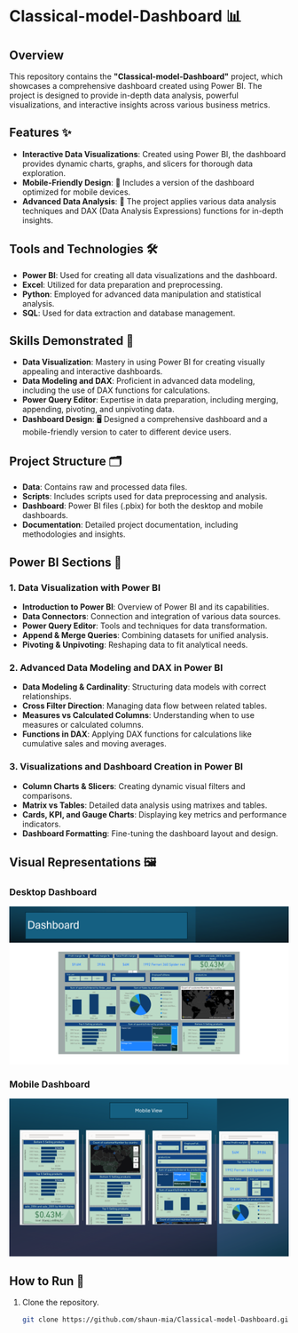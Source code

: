 # Classical-model-Dashboard 📊

## Overview
This repository contains the **"Classical-model-Dashboard"** project, which showcases a comprehensive dashboard created using Power BI. The project is designed to provide in-depth data analysis, powerful visualizations, and interactive insights across various business metrics.

## Features ✨
- **Interactive Data Visualizations**: Created using Power BI, the dashboard provides dynamic charts, graphs, and slicers for thorough data exploration.
- **Mobile-Friendly Design**: 📱 Includes a version of the dashboard optimized for mobile devices.
- **Advanced Data Analysis**: 🧠 The project applies various data analysis techniques and DAX (Data Analysis Expressions) functions for in-depth insights.

## Tools and Technologies 🛠️
- **Power BI**: Used for creating all data visualizations and the dashboard.
- **Excel**: Utilized for data preparation and preprocessing.
- **Python**: Employed for advanced data manipulation and statistical analysis.
- **SQL**: Used for data extraction and database management.

## Skills Demonstrated 🧩
- **Data Visualization**: Mastery in using Power BI for creating visually appealing and interactive dashboards.
- **Data Modeling and DAX**: Proficient in advanced data modeling, including the use of DAX functions for calculations.
- **Power Query Editor**: Expertise in data preparation, including merging, appending, pivoting, and unpivoting data.
- **Dashboard Design**: 🖥️ Designed a comprehensive dashboard and a mobile-friendly version to cater to different device users.

## Project Structure 🗂️
- **Data**: Contains raw and processed data files.
- **Scripts**: Includes scripts used for data preprocessing and analysis.
- **Dashboard**: Power BI files (.pbix) for both the desktop and mobile dashboards.
- **Documentation**: Detailed project documentation, including methodologies and insights.

## Power BI Sections 📌

### 1. Data Visualization with Power BI
- **Introduction to Power BI**: Overview of Power BI and its capabilities.
- **Data Connectors**: Connection and integration of various data sources.
- **Power Query Editor**: Tools and techniques for data transformation.
- **Append & Merge Queries**: Combining datasets for unified analysis.
- **Pivoting & Unpivoting**: Reshaping data to fit analytical needs.

### 2. Advanced Data Modeling and DAX in Power BI
- **Data Modeling & Cardinality**: Structuring data models with correct relationships.
- **Cross Filter Direction**: Managing data flow between related tables.
- **Measures vs Calculated Columns**: Understanding when to use measures or calculated columns.
- **Functions in DAX**: Applying DAX functions for calculations like cumulative sales and moving averages.

### 3. Visualizations and Dashboard Creation in Power BI
- **Column Charts & Slicers**: Creating dynamic visual filters and comparisons.
- **Matrix vs Tables**: Detailed data analysis using matrixes and tables.
- **Cards, KPI, and Gauge Charts**: Displaying key metrics and performance indicators.
- **Dashboard Formatting**: Fine-tuning the dashboard layout and design.

## Visual Representations 🖼️

### Desktop Dashboard
![Dashboard](https://github.com/shaun-mia/Classical-model-Dashboard/blob/main/ppt%20img/Dashboard.png)

### Mobile Dashboard
![Mobile View](https://github.com/shaun-mia/Classical-model-Dashboard/blob/main/ppt%20img/Mobile%20View.png)

## How to Run 🚀
1. Clone the repository.
   ```bash
   git clone https://github.com/shaun-mia/Classical-model-Dashboard.git
